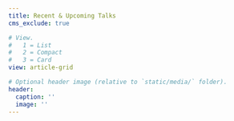 ```yaml
---
title: Recent & Upcoming Talks
cms_exclude: true

# View.
#   1 = List
#   2 = Compact
#   3 = Card
view: article-grid

# Optional header image (relative to `static/media/` folder).
header:
  caption: ''
  image: ''
---
```

